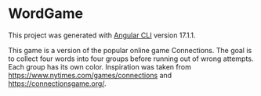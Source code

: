 # WordGame

This project was generated with [Angular CLI](https://github.com/angular/angular-cli) version 17.1.1.


This game is a version of the popular online game Connections. The goal is to collect four words into four groups before running out of wrong attempts. Each group has its own color. Inspiration was taken from https://www.nytimes.com/games/connections and https://connectionsgame.org/.